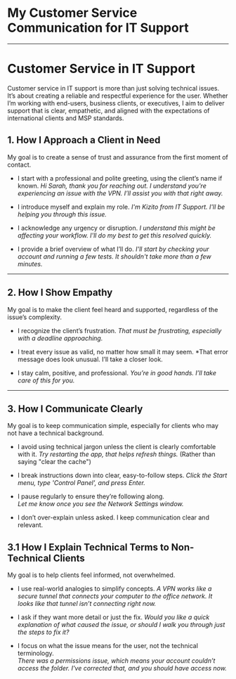 # My Customer Service Communication for IT Support

----
# Customer Service in IT Support

Customer service in IT support is more than just solving technical issues. It’s about creating a reliable and respectful experience for the user. Whether I’m working with end-users, business clients, or executives, I aim to deliver support that is clear, empathetic, and aligned with the expectations of international clients and MSP standards.

## 1. How I Approach a Client in Need 

My goal is to create a sense of trust and assurance from the first moment of contact.

- I start with a professional and polite greeting, using the client’s name if known.
*Hi Sarah, thank you for reaching out. I understand you're experiencing an issue with the VPN. I’ll assist you with that right away.*

- I introduce myself and explain my role.
  *I'm Kizito from IT Support. I'll be helping you through this issue.*

- I acknowledge any urgency or disruption.
  *I understand this might be affecting your workflow. I'll do my best to get this resolved quickly.*

- I provide a brief overview of what I’ll do.
  *I'll start by checking your account and running a few tests. It shouldn't take more than a few minutes.*
---
## 2. How I Show Empathy

My goal is to make the client feel heard and supported, regardless of the issue’s complexity.

- I recognize the client’s frustration.
  *That must be frustrating, especially with a deadline approaching.*
  
- I treat every issue as valid, no matter how small it may seem. 
  *That error message does look unusual. I’ll take a closer look.

- I stay calm, positive, and professional.
  *You’re in good hands. I’ll take care of this for you.*
---
## 3. How I Communicate Clearly

My goal is to keep communication simple, especially for clients who may not have a technical background.

- I avoid using technical jargon unless the client is clearly comfortable with it.
  *Try restarting the app, that helps refresh things.*
  (Rather than saying "clear the cache")

- I break instructions down into clear, easy-to-follow steps.
  *Click the Start menu, type 'Control Panel', and press Enter.*

- I pause regularly to ensure they’re following along.  
  *Let me know once you see the Network Settings window.*

- I don’t over-explain unless asked. I keep communication clear and relevant.

## 3.1 How I Explain Technical Terms to Non-Technical Clients

My goal is to help clients feel informed, not overwhelmed.

- I use real-world analogies to simplify concepts.
  *A VPN works like a secure tunnel that connects your computer to the office network. It looks like that tunnel isn’t connecting right now.*

- I ask if they want more detail or just the fix.
  *Would you like a quick explanation of what caused the issue, or should I walk you through just the steps to fix it?*

- I focus on what the issue means for the user, not the technical terminology.  
  *There was a permissions issue, which means your account couldn’t access the folder. I've corrected that, and you should have access now.*

